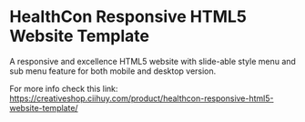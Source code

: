# HealthCon Responsive HTML5 Website Template
A responsive and excellence HTML5 website with slide-able style menu and sub menu feature for both mobile and desktop version.

For more info check this link: https://creativeshop.ciihuy.com/product/healthcon-responsive-html5-website-template/
